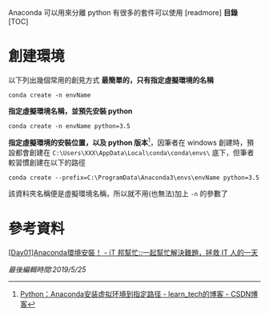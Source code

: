 Anaconda 可以用來分離 python 有很多的套件可以使用
[readmore]
**目錄**  
[TOC]
# 創建環境
以下列出幾個常用的創見方式
**最簡單的，只有指定虛擬環境的名稱**
```shell
conda create -n envName
```

**指定虛擬環境名稱，並預先安裝 python**
```shell
conda create -n envName python=3.5
```

**指定虛擬環境的安裝位置，以及 python 版本**[^1]，因筆者在 windows 創建時，預設都會創建在 `C:\Users\XXX\AppData\Local\conda\conda\envs\` 底下，但筆者較習慣創建在以下的路徑
```shell
conda create --prefix=C:\ProgramData\Anaconda3\envs\envName python=3.5
```
該資料夾名稱便是虛擬環境名稱，所以就不用(也無法)加上 `-n` 的參數了
# 參考資料
[[Day01]Anaconda環境安裝！ - iT 邦幫忙::一起幫忙解決難題，拯救 IT 人的一天]([https://ithelp.ithome.com.tw/articles/10192460](https://ithelp.ithome.com.tw/articles/10192460))


[^1]: [Python：Anaconda安装虚拟环境到指定路径 - learn_tech的博客 - CSDN博客]([https://blog.csdn.net/learn_tech/article/details/80748450](https://blog.csdn.net/learn_tech/article/details/80748450))

*最後編輯時間:2019/5/25*

<!--tags:
-->
<!--stackedit_data:
eyJoaXN0b3J5IjpbMTY2NjcxMjg3OCwxNzAxNTY4MzUzLC0xOD
Y2NDU2MTIxLC04MzQxMjQ4NDFdfQ==
-->